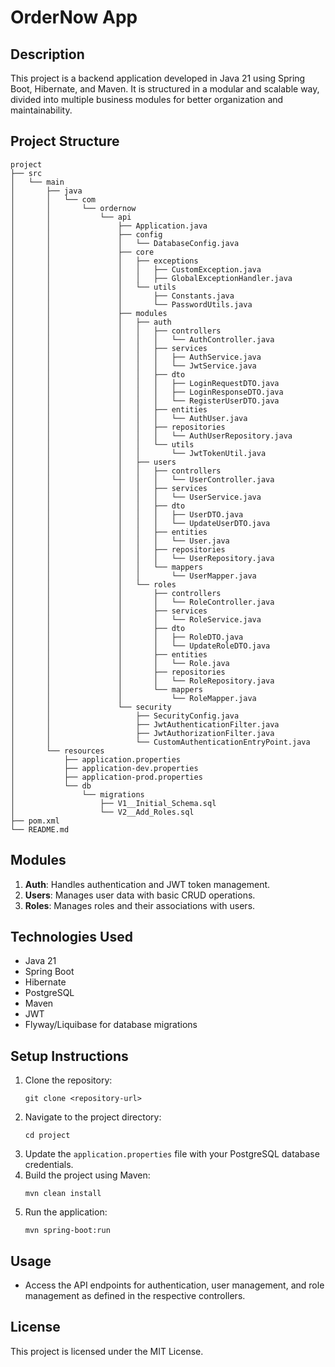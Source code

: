 # OrderNow App

## Description
This project is a backend application developed in Java 21 using Spring Boot, Hibernate, and Maven. It is structured in a modular and scalable way, divided into multiple business modules for better organization and maintainability.

## Project Structure
```
project
├── src
│   └── main
│       ├── java
│       │   └── com
│       │       └── ordernow
│       │           └── api
│       │               ├── Application.java
│       │               ├── config
│       │               │   └── DatabaseConfig.java
│       │               ├── core
│       │               │   ├── exceptions
│       │               │   │   ├── CustomException.java
│       │               │   │   ├── GlobalExceptionHandler.java
│       │               │   └── utils
│       │               │       ├── Constants.java
│       │               │       └── PasswordUtils.java
│       │               ├── modules
│       │               │   ├── auth
│       │               │   │   ├── controllers
│       │               │   │   │   └── AuthController.java
│       │               │   │   ├── services
│       │               │   │   │   ├── AuthService.java
│       │               │   │   │   └── JwtService.java
│       │               │   │   ├── dto
│       │               │   │   │   ├── LoginRequestDTO.java
│       │               │   │   │   ├── LoginResponseDTO.java
│       │               │   │   │   └── RegisterUserDTO.java
│       │               │   │   ├── entities
│       │               │   │   │   └── AuthUser.java
│       │               │   │   ├── repositories
│       │               │   │   │   └── AuthUserRepository.java
│       │               │   │   └── utils
│       │               │   │       └── JwtTokenUtil.java
│       │               │   ├── users
│       │               │   │   ├── controllers
│       │               │   │   │   └── UserController.java
│       │               │   │   ├── services
│       │               │   │   │   └── UserService.java
│       │               │   │   ├── dto
│       │               │   │   │   ├── UserDTO.java
│       │               │   │   │   └── UpdateUserDTO.java
│       │               │   │   ├── entities
│       │               │   │   │   └── User.java
│       │               │   │   ├── repositories
│       │               │   │   │   └── UserRepository.java
│       │               │   │   └── mappers
│       │               │   │       └── UserMapper.java
│       │               │   └── roles
│       │               │       ├── controllers
│       │               │       │   └── RoleController.java
│       │               │       ├── services
│       │               │       │   └── RoleService.java
│       │               │       ├── dto
│       │               │       │   ├── RoleDTO.java
│       │               │       │   └── UpdateRoleDTO.java
│       │               │       ├── entities
│       │               │       │   └── Role.java
│       │               │       ├── repositories
│       │               │       │   └── RoleRepository.java
│       │               │       └── mappers
│       │               │           └── RoleMapper.java
│       │               └── security
│       │                   ├── SecurityConfig.java
│       │                   ├── JwtAuthenticationFilter.java
│       │                   ├── JwtAuthorizationFilter.java
│       │                   └── CustomAuthenticationEntryPoint.java
│       └── resources
│           ├── application.properties
│           ├── application-dev.properties
│           ├── application-prod.properties
│           └── db
│               └── migrations
│                   ├── V1__Initial_Schema.sql
│                   └── V2__Add_Roles.sql
├── pom.xml
└── README.md

```

## Modules
1. **Auth**: Handles authentication and JWT token management.
2. **Users**: Manages user data with basic CRUD operations.
3. **Roles**: Manages roles and their associations with users.

## Technologies Used
- Java 21
- Spring Boot
- Hibernate
- PostgreSQL
- Maven
- JWT
- Flyway/Liquibase for database migrations

## Setup Instructions
1. Clone the repository:
   ```
   git clone <repository-url>
   ```
2. Navigate to the project directory:
   ```
   cd project
   ```
3. Update the `application.properties` file with your PostgreSQL database credentials.
4. Build the project using Maven:
   ```
   mvn clean install
   ```
5. Run the application:
   ```
   mvn spring-boot:run
   ```

## Usage
- Access the API endpoints for authentication, user management, and role management as defined in the respective controllers.

## License
This project is licensed under the MIT License.
